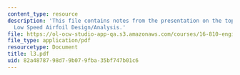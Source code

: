 ```yaml
---
content_type: resource
description: 'This file contains notes from the presentation on the topic: XFOIL and
  Low Speed Airfoil Design/Analysis.'
file: https://ol-ocw-studio-app-qa.s3.amazonaws.com/courses/16-810-engineering-design-and-rapid-prototyping-january-iap-2005/82a4878798d79b079fba35bf747b01c6_l3.pdf
file_type: application/pdf
resourcetype: Document
title: l3.pdf
uid: 82a48787-98d7-9b07-9fba-35bf747b01c6
---
```

